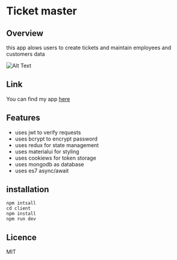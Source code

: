 # Ticket master

## Overview

this app alows users to create tickets and maintain employees and customers data

![Alt Text](https://res.cloudinary.com/dpsq9kzzu/image/upload/v1582188935/Screenshot_from_2020-02-20_14-19-32_hkzwnf.png)

## Link

You can find my app [here](https://ticketmastr.herokuapp.com/)

## Features

- uses jwt to verify requests
- uses bcrypt to encrypt password
- uses redux for state management
- uses materialui for styling
- uses cookiews for token storage
- uses mongodb as database
- uses es7 async/await

## installation

```
npm intsall
cd client
npm install
npm run dev
```

## Licence

MIT
